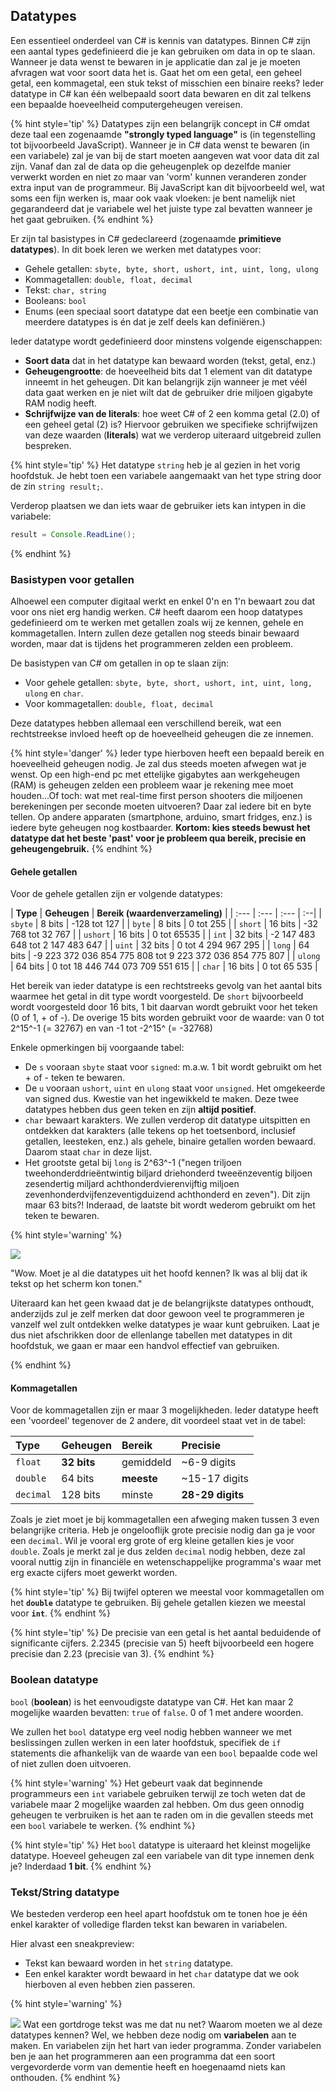 
## Datatypes

Een essentieel onderdeel van C# is kennis van datatypes. Binnen C# zijn een aantal types gedefinieerd die je kan gebruiken om data in op te slaan. Wanneer je data wenst te bewaren in je applicatie dan zal je je moeten afvragen wat voor soort data het is. Gaat het om een getal, een geheel getal, een kommagetal, een stuk tekst of misschien een binaire reeks? Ieder datatype in C# kan één welbepaald soort data bewaren en dit zal telkens een bepaalde hoeveelheid computergeheugen vereisen. 

{% hint style='tip' %}
Datatypes zijn een belangrijk concept in C# omdat deze taal een zogenaamde **"strongly typed language"** is (in tegenstelling tot bijvoorbeeld JavaScript). Wanneer je in C# data wenst te bewaren (in een variabele) zal je van bij de start moeten aangeven wat voor data dit zal zijn. Vanaf dan zal de data op die geheugenplek op dezelfde manier verwerkt worden en niet zo maar van 'vorm' kunnen veranderen zonder extra input van de programmeur. Bij JavaScript kan dit bijvoorbeeld wel, wat soms een fijn werken is, maar ook vaak vloeken: je bent namelijk niet gegarandeerd dat je variabele wel het juiste type zal bevatten wanneer je het gaat gebruiken.
{% endhint %}


Er zijn tal basistypes in C# gedeclareerd (zogenaamde **primitieve datatypes**). In dit boek leren we werken met datatypes voor:
* Gehele getallen: `sbyte, byte, short, ushort, int, uint, long, ulong`
* Kommagetallen: `double, float, decimal`
* Tekst: `char, string`
* Booleans: `bool`
* Enums (een speciaal soort datatype dat een beetje een combinatie van meerdere datatypes is én dat je zelf deels kan definiëren.)


Ieder datatype wordt gedefinieerd door minstens volgende eigenschappen:
* **Soort data** dat in het datatype kan bewaard worden (tekst, getal, enz.)
* **Geheugengrootte**: de hoeveelheid bits dat 1 element van dit datatype inneemt in het geheugen. Dit kan belangrijk zijn wanneer je met véél data gaat werken en je niet wilt dat de gebruiker drie miljoen gigabyte RAM nodig heeft.
* **Schrijfwijze van de literals**: hoe weet C# of 2 een komma getal (2.0) of een geheel getal (2) is? Hiervoor gebruiken we specifieke schrijfwijzen van deze waarden (**literals**) wat we verderop uiteraard uitgebreid zullen bespreken.

{% hint style='tip' %}
Het datatype ``string`` heb je al gezien in het vorig hoofdstuk. Je hebt toen een variabele aangemaakt van het type string door de zin ``string result;``. 

Verderop plaatsen we dan iets waar de gebruiker iets kan intypen in die variabele: 


```java
result = Console.ReadLine();
```
{% endhint %}



### Basistypen voor getallen
Alhoewel een computer digitaal werkt en enkel 0'n en 1'n bewaart zou dat voor ons niet erg handig werken. C# heeft daarom een hoop datatypes gedefinieerd om te werken met getallen zoals wij ze kennen, gehele en kommagetallen. Intern zullen deze getallen nog steeds binair bewaard worden, maar dat is tijdens het programmeren zelden een probleem.

De basistypen van C\# om getallen in op te slaan zijn:

* Voor gehele getallen: `sbyte, byte, short, ushort, int, uint, long, ulong` en `char`.
* Voor kommagetallen: `double, float, decimal`

Deze datatypes hebben allemaal een verschillend bereik, wat een rechtstreekse invloed heeft op de hoeveelheid geheugen die ze innemen.

{% hint style='danger' %}
Ieder type hierboven heeft een bepaald bereik en hoeveelheid geheugen nodig. Je zal dus steeds moeten afwegen wat je wenst. Op een high-end pc met ettelijke gigabytes aan werkgeheugen (RAM) is geheugen zelden een probleem waar je rekening mee moet houden...Of toch: wat met real-time first person shooters die miljoenen berekeningen per seconde moeten uitvoeren? Daar zal iedere bit en byte tellen. Op andere apparaten (smartphone, arduino, smart fridges, enz.) is iedere byte geheugen nog kostbaarder. **Kortom: kies steeds bewust het datatype dat het beste 'past' voor je probleem qua bereik, precisie en geheugengebruik.**
{% endhint %}




#### Gehele getallen
Voor de gehele getallen zijn er volgende datatypes:

| **Type** | **Geheugen** | **Bereik (waardenverzameling)** | 
| :--- | :--- | :--- | :--|
| `sbyte` | 8 bits | -128 tot 127 | 
| `byte` | 8 bits | 0 tot 255 | 
| `short` | 16 bits | -32 768 tot 32 767 | 
| `ushort` | 16 bits | 0 tot 65535 |
| `int` | 32 bits | -2 147 483 648 tot 2 147 483 647 |
| `uint` | 32 bits | 0 tot 4 294 967 295 | 
| `long` | 64 bits | -9 223 372 036 854 775 808 tot 9 223 372 036 854 775 807 | 
| `ulong` | 64 bits | 0 tot 18 446 744 073 709 551 615 | 
| `char` | 16 bits | 0 tot 65 535 | 

Het bereik van ieder datatype is een rechtstreeks gevolg van het aantal bits waarmee het getal in dit type wordt voorgesteld. De ``short`` bijvoorbeeld wordt voorgesteld door 16 bits, 1 bit daarvan wordt gebruikt voor het teken (0 of 1, + of -). De overige 15 bits worden gebruikt voor de waarde: van 0 tot 2^15^-1 (= 32767) en van -1 tot -2^15^ (= -32768)



Enkele opmerkingen bij voorgaande tabel:
* De `s` vooraan `sbyte` staat voor ``signed``: m.a.w. 1 bit wordt gebruikt om het + of - teken te bewaren. 
* De `u` vooraan `ushort`, `uint` en `ulong` staat voor `unsigned`. Het omgekeerde van signed dus. Kwestie van het ingewikkeld te maken. Deze twee datatypes hebben dus geen teken en zijn **altijd positief**.
* `char` bewaart karakters. We zullen verderop dit datatype uitspitten en ontdekken dat karakters (alle tekens op het toetsenbord, inclusief getallen, leesteken, enz.) als gehele, binaire getallen worden bewaard. Daarom staat `char` in deze lijst.
* Het grootste getal bij `long` is 2^63^-1 ("negen triljoen tweehonderddrieëntwintig biljard driehonderd tweeënzeventig biljoen zesendertig miljard achthonderdvierenvijftig miljoen zevenhonderdvijfenzeventigduizend achthonderd en zeven"). Dit zijn maar 63 bits?! Inderaad, de laatste bit wordt wederom gebruikt om het teken te bewaren.


{% hint style='warning' %}

![](../assets/care.png)

"Wow. Moet je al die datatypes uit het hoofd kennen? Ik was al blij dat ik tekst op het scherm kon tonen."

Uiteraard kan het geen kwaad dat je de belangrijkste datatypes onthoudt, anderzijds zul je zelf merken dat door gewoon veel te programmeren je vanzelf wel zult ontdekken welke datatypes je waar kunt gebruiken. Laat je dus niet afschrikken door de ellenlange tabellen met datatypes in dit hoofdstuk, we gaan er maar een handvol effectief van gebruiken.


{% endhint %}


#### Kommagetallen
Voor de kommagetallen zijn er maar 3 mogelijkheden. Ieder datatype heeft een 'voordeel' tegenover de 2 andere, dit voordeel staat vet in de tabel:

| **Type** | **Geheugen** | **Bereik** | **Precisie** |
| :--- | :--- | :--- | :--- |
| `float` | **32 bits** | gemiddeld | ~6-9 digits |
| `double` | 64 bits | **meeste** | ~15-17 digits |
| `decimal` | 128 bits | minste | **28-29 digits** |

Zoals je ziet moet je bij kommagetallen een afweging maken tussen 3 even belangrijke criteria. Heb je ongelooflijk grote precisie nodig dan ga je voor een ``decimal``. Wil je vooral erg grote of erg kleine getallen kies je voor ``double``. Zoals je merkt zal je dus zelden ``decimal`` nodig hebben, deze zal vooral nuttig zijn in financiële en wetenschappelijke programma's waar met erg exacte cijfers moet gewerkt worden. 

{% hint style='tip' %}
Bij twijfel opteren we meestal voor kommagetallen om het **``double``** datatype te gebruiken. Bij gehele getallen kiezen we meestal voor **``int``**.
{% endhint %}



{% hint style='tip' %}
De precisie van een getal is het aantal beduidende of significante cijfers. 
2.2345 (precisie van 5) heeft bijvoorbeeld een hogere precisie dan 2.23 (precisie van 3).
{% endhint %}




### Boolean datatype

``bool`` (**boolean**) is het eenvoudigste datatype van C#. Het kan maar 2 mogelijke waarden bevatten: ``true`` of ``false``. 0 of 1 met andere woorden. 

We zullen het ``bool`` datatype erg veel nodig hebben wanneer we met beslissingen zullen werken in een later hoofdstuk, specifiek de ``if`` statements die afhankelijk van de waarde van een ``bool`` bepaalde code wel of niet zullen doen uitvoeren.

{% hint style='warning' %}
Het gebeurt vaak dat beginnende programmeurs een ``int`` variabele gebruiken terwijl ze toch weten dat de variabele maar 2 mogelijke waarden zal hebben. Om dus geen onnodig geheugen te verbruiken is het aan te raden om in die gevallen steeds met een ``bool`` variabele te werken.
{% endhint %}

{% hint style='tip' %}
Het ``bool`` datatype is uiteraard het kleinst mogelijke datatype. Hoeveel geheugen zal een variabele van dit type innemen denk je? Inderdaad **1 bit**. 
{% endhint %}

### Tekst/String datatype
We besteden verderop een heel apart hoofdstuk om te tonen hoe je één enkel karakter of volledige flarden tekst kan bewaren in variabelen. 

Hier alvast een sneakpreview: 
* Tekst kan bewaard worden in het ``string`` datatype.
* Een enkel karakter wordt bewaard in het ``char`` datatype dat we ook hierboven al even hebben zien passeren.



{% hint style='warning' %}

![](../assets/attention.png)
Wat een gortdroge tekst was me dat nu net? Waarom moeten we al deze datatypes kennen? Wel, we hebben deze nodig om **variabelen** aan te maken. En variabelen zijn het hart van ieder programma. Zonder variabelen ben je aan het programmeren aan een programma dat een soort vergevorderde vorm van dementie heeft en hoegenaamd niets kan onthouden. 
{% endhint %}





